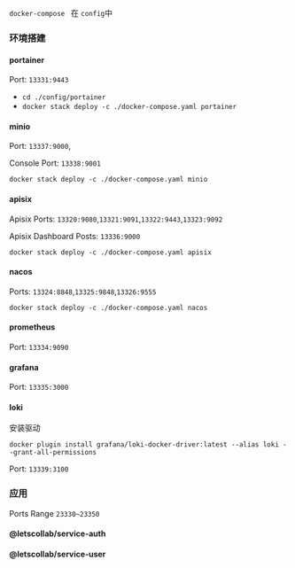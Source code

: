 `docker-compose ` 在 `config`中

### 环境搭建

#### portainer

Port: `13331:9443`

- `cd ./config/portainer`
- `docker stack deploy -c ./docker-compose.yaml portainer`

#### minio

Port: `13337:9000`,

Console Port: `13338:9001`

`docker stack deploy -c ./docker-compose.yaml minio`

#### apisix

Apisix Ports: `13320:9080`,`13321:9091`,`13322:9443`,`13323:9092`

Apisix Dashboard Posts: `13336:9000`

`docker stack deploy -c ./docker-compose.yaml apisix`

#### nacos

Ports: `13324:8848`,`13325:9848`,`13326:9555`

`docker stack deploy -c ./docker-compose.yaml nacos`

#### prometheus

Port: `13334:9090`

#### grafana

Port: `13335:3000`

#### loki

安装驱动

`docker plugin install grafana/loki-docker-driver:latest --alias loki --grant-all-permissions`

Port: `13339:3100`

### 应用

Ports Range `23330~23350`

#### @letscollab/service-auth

#### @letscollab/service-user

